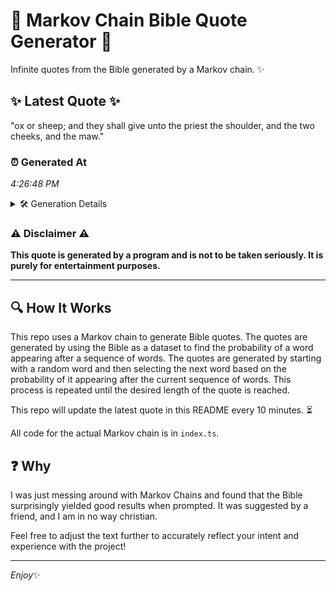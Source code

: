 # 📖 Markov Chain Bible Quote Generator 📖

Infinite quotes from the Bible generated by a Markov chain. ✨

## ✨ Latest Quote ✨
"ox or sheep; and they shall give unto the priest the shoulder, and the two cheeks, and the maw."

### ⏰ Generated At
*4:26:48 PM*

<details>
    <summary>🛠️ Generation Details</summary>
    <p>
        <strong>🌱 Seed:</strong> ox<br>
        <strong>🔄 Iterations:</strong> 18<br>
        <strong>📜 Context History:</strong><br>[ ox ]: or<br>[ ox, or ]: sheep;<br>[ ox, or, sheep; ]: and<br>[ ox, or, sheep;, and ]: they<br>[ ox, or, sheep;, and, they ]: shall<br>[ ox, or, sheep;, and, they, shall ]: give<br>[ or, sheep;, and, they, shall, give ]: unto<br>[ sheep;, and, they, shall, give, unto ]: the<br>[ and, they, shall, give, unto, the ]: priest<br>[ they, shall, give, unto, the, priest ]: the<br>[ shall, give, unto, the, priest, the ]: shoulder,<br>[ give, unto, the, priest, the, shoulder, ]: and<br>[ unto, the, priest, the, shoulder,, and ]: the<br>[ the, priest, the, shoulder,, and, the ]: two<br>[ priest, the, shoulder,, and, the, two ]: cheeks,<br>[ the, shoulder,, and, the, two, cheeks, ]: and<br>[ shoulder,, and, the, two, cheeks,, and ]: the<br>[ and, the, two, cheeks,, and, the ]: maw.<br>
    </p>
</details>

### ⚠️ Disclaimer ⚠️
**This quote is generated by a program and is not to be taken seriously. It is purely for entertainment purposes.**

---

## 🔍 How It Works

This repo uses a Markov chain to generate Bible quotes. The quotes are generated by using the Bible as a dataset to find the probability of a word appearing after a sequence of words. The quotes are generated by starting with a random word and then selecting the next word based on the probability of it appearing after the current sequence of words. This process is repeated until the desired length of the quote is reached.

This repo will update the latest quote in this README every 10 minutes. ⏳

All code for the actual Markov chain is in `index.ts`.

## ❓ Why

I was just messing around with Markov Chains and found that the Bible surprisingly yielded good results when prompted. 
It was suggested by a friend, and I am in no way christian.

Feel free to adjust the text further to accurately reflect your intent and experience with the project!

---

*Enjoy*✨
